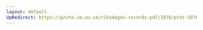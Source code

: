 ```yaml
---
layout: default
UpRedirect: https://pruto.im.uu.se/riksdagen-records-pdf/1876/prot-1876--ak--010.pdf
---
```

